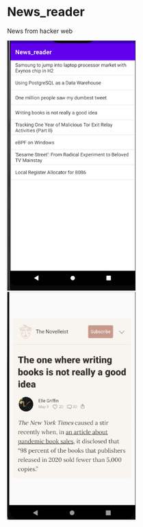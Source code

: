 # News_reader
News from hacker web

<img src="https://github.com/Marko2407/News_reader/blob/master/Main.png?" width="300"><img src="https://github.com/Marko2407/News_reader/blob/master/news_activity.png?" width="300">

